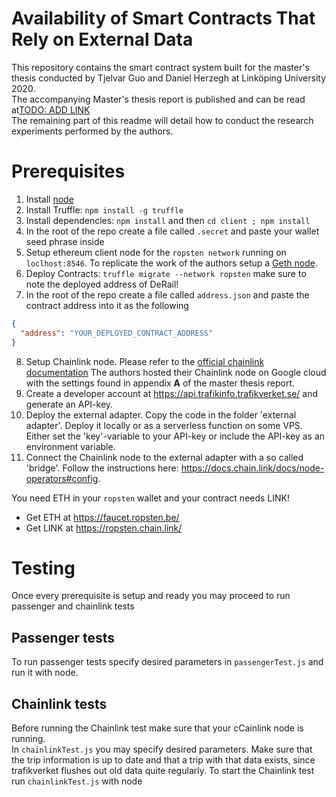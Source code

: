 # Availability of Smart Contracts That Rely on External Data
This repository contains the smart contract system built for the master's thesis conducted by Tjelvar Guo and Daniel Herzegh at Linköping University 2020.  
The accompanying Master's thesis report is published and can be read at[TODO: ADD LINK]()  
The remaining part of this readme will detail how to conduct the research experiments performed by the authors.

# Prerequisites
1. Install [node](https://nodejs.org/en/download/)
2. Install Truffle: `npm install -g truffle`
3. Install dependencies: `npm install` and then `cd client ; npm install`
4. In the root of the repo create a file called `.secret` and paste your wallet seed phrase inside
5. Setup ethereum client node for the `ropsten network` running on `loclhost:8546`. To replicate the work of the authors setup a [Geth node](https://geth.ethereum.org/downloads/).
6. Deploy Contracts: `truffle migrate --network ropsten` make sure to note the deployed address of DeRail!
7. In the root of the repo create a file called `address.json` and paste the contract address into it as the following
```json
{
  "address": "YOUR_DEPLOYED_CONTRACT_ADDRESS"
}
```
8. Setup Chainlink node. Please refer to the [official chainlink documentation](https://docs.chain.link/docs/node-operator-overview)
The authors hosted their Chainlink node on Google cloud with the settings found in appendix **A** of the master thesis report.
9. Create a developer account at https://api.trafikinfo.trafikverket.se/ and generate an API-key.
10. Deploy the external adapter. Copy the code in the folder 'external adapter'. Deploy it locally or as a serverless function on some VPS. Either set the 'key'-variable to your API-key or include the API-key as an environment variable. 
11. Connect the Chainlink node to the external adapter with a so called 'bridge'. Follow the instructions here: https://docs.chain.link/docs/node-operators#config.


You need ETH in your `ropsten` wallet and your contract needs LINK!  
*  Get ETH at https://faucet.ropsten.be/
*  Get LINK at https://ropsten.chain.link/

# Testing
Once every prerequisite is setup and ready you may proceed to run passenger and chainlink tests
## Passenger tests
To run passenger tests specify desired parameters in `passengerTest.js` and run it with node. 
## Chainlink tests
Before running the Chainlink test make sure that your cCainlink node is running.  
In `chainlinkTest.js` you may specify desired parameters. Make sure that the trip information is up to date and that a trip with that data exists, since trafikverket flushes out old data quite regularly. To start the Chainlink test run `chainlinkTest.js` with node


